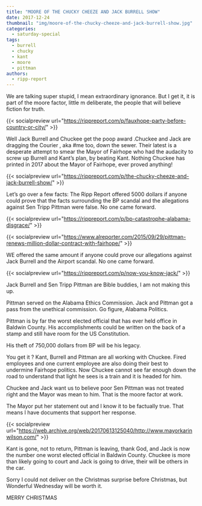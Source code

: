 ```yaml
---
title: "MOORE OF THE CHUCKY CHEEZE AND JACK BURRELL SHOW"
date: 2017-12-24
thumbnail: "img/moore-of-the-chucky-cheeze-and-jack-burrell-show.jpg"
categories: 
  - saturday-special
tags: 
  - burrell
  - chucky
  - kant
  - moore
  - pittman
authors: 
  - ripp-report
---
```


We are talking super stupid, I mean extraordinary ignorance. But I get it, it is part of the moore factor, little m deliberate, the people that will believe fiction for truth.

{{< socialpreview url="https://rippreport.com/p/fauxhope-party-before-country-or-city/" >}}

Well Jack Burrell and Chuckee get the poop award .Chuckee and Jack are dragging the Courier , aka #me too, down the sewer. Their latest is a desperate attempt to smear the Mayor of Fairhope who had the audacity to screw up Burrell and Kant’s plan, by beating Kant. Nothing Chuckee has printed in 2017 about the Mayor of Fairhope, ever proved anything!

{{< socialpreview url="https://rippreport.com/p/the-chucky-cheeze-and-jack-burrell-show/" >}}

Let’s go over a few facts: The Ripp Report offered 5000 dollars if anyone could prove that the facts surrounding the BP scandal and the allegations against Sen Tripp Pittman were false. No one came forward.

{{< socialpreview url="https://rippreport.com/p/bp-catastrophe-alabama-disgrace/" >}}

{{< socialpreview url="https://www.alreporter.com/2015/09/29/pittman-renews-million-dollar-contract-with-fairhope/" >}}

WE offered the same amount if anyone could prove our allegations against Jack Burrell and the Airport scandal. No one came forward.

{{< socialpreview url="https://rippreport.com/p/now-you-know-jack/" >}}

Jack Burrell and Sen Tripp Pittman are Bible buddies, I am not making this up.

Pittman served on the Alabama Ethics Commission. Jack and Pittman got a pass from the unethical commission. Go figure, Alabama Politics.

Pittman is by far the worst elected official that has ever held office in Baldwin County. His accomplishments could be written on the back of a stamp and still have room for the US Constitution.

His theft of 750,000 dollars from BP will be his legacy.

You get it ? Kant, Burrell and Pittman are all working with Chuckee. Fired employees and one current employee are also doing their best to undermine Fairhope politics. Now Chuckee cannot see far enough down the road to understand that light he sees is a train and it is headed for him.

Chuckee and Jack want us to believe poor Sen Pittman was not treated right and the Mayor was mean to him. That is the moore factor at work.

The Mayor put her statement out and I know it to be factually true. That means I have documents that support her response.

{{< socialpreview url="https://web.archive.org/web/20170613125040/http://www.mayorkarinwilson.com/" >}}

Kant is gone, not to return, Pittman is leaving, thank God, and Jack is now the number one worst elected official in Baldwin County. Chuckee is more than likely going to court and Jack is going to drive, their will be others in the car.

Sorry I could not deliver on the Christmas surprise before Christmas, but Wonderful Wednesday will be worth it.

MERRY CHRISTMAS
